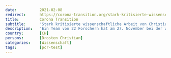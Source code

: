 ```yaml
---
date:          2021-02-08
redirect:      https://corona-transition.org/stark-kritisierte-wissenschaftliche-arbeit-von-christian-drosten-wird-nicht
title:         Corona Transition
subtitle:      'Stark kritisierte wissenschaftliche Arbeit von Christian Drosten wird nicht zurückgezogen'
description:   'Ein Team von 22 Forschern hat am 27. November bei der wissenschaftlichen Fachzeitschrift Eurosurveillance einen detaillierten Antrag für den (...)'
country:       [CH]
persons:       [Drosten Christian]
categories:    [Wissenschaft]
tags:          [pcr-test]
---
```

